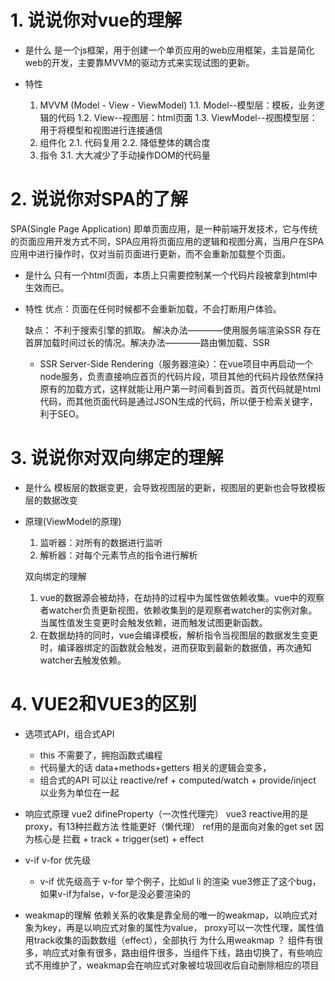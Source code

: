 # 1. 说说你对vue的理解
 - 是什么
    是一个js框架，用于创建一个单页应用的web应用框架，主旨是简化web的开发，主要靠MVVM的驱动方式来实现试图的更新。

 - 特性
    1. MVVM (Model - View - ViewModel)
        1.1. Model--模型层：模板，业务逻辑的代码
        1.2. View--视图层：html页面
        1.3. ViewModel--视图模型层：用于将模型和视图进行连接通信
    2. 组件化
        2.1. 代码复用
        2.2. 降低整体的耦合度
    3. 指令
        3.1. 大大减少了手动操作DOM的代码量

# 2. 说说你对SPA的了解
SPA(Single Page Application) 即单页面应用，是一种前端开发技术，它与传统的页面应用开发方式不同，SPA应用将页面应用的逻辑和视图分离，当用户在SPA应用中进行操作时，仅对当前页面进行更新，而不会重新加载整个页面。

 - 是什么
    只有一个html页面，本质上只需要控制某一个代码片段被拿到html中生效而已。
 - 特性
    优点：页面在任何时候都不会重新加载，不会打断用户体验。

    缺点：
    不利于搜索引擎的抓取。  解决办法————使用服务端渲染SSR
    存在首屏加载时间过长的情况。解决办法————路由懒加载、SSR
    - SSR
        Server-Side Rendering（服务器渲染）：在vue项目中再启动一个node服务，负责直接响应首页的代码片段，项目其他的代码片段依然保持原有的加载方式，这样就能让用户第一时间看到首页。首页代码就是html代码，而其他页面代码是通过JSON生成的代码，所以便于检索关键字，利于SEO。

# 3. 说说你对双向绑定的理解
 - 是什么
    模板层的数据变更，会导致视图层的更新，视图层的更新也会导致模板层的数据改变

 - 原理(ViewModel的原理)
    1. 监听器：对所有的数据进行监听
    2. 解析器：对每个元素节点的指令进行解析

    双向绑定的理解
    1. vue的数据源会被劫持，在劫持的过程中为属性做依赖收集。vue中的观察者watcher负责更新视图，依赖收集到的是观察者watcher的实例对象。当属性值发生变更时会触发依赖，进而触发试图更新函数。
    2. 在数据劫持的同时，vue会编译模板，解析指令当视图层的数据发生变更时，编译器绑定的函数就会触发，进而获取到最新的数据值，再次通知watcher去触发依赖。

# 4. VUE2和VUE3的区别
 - 选项式API，组合式API
   - this 不需要了，拥抱函数式编程
   - 代码量大的话 data+methods+getters 相关的逻辑会变多，
   - 组合式的API 可以让 reactive/ref + computed/watch + provide/inject 以业务为单位在一起
 
 - 响应式原理
   vue2 difineProperty（一次性代理完） 
   vue3 reactive用的是proxy，有13种拦截方法 性能更好（懒代理）
        ref用的是面向对象的get set
        因为核心是 拦截 + track + trigger(set) + effect

 - v-if v-for 优先级
   - v-if 优先级高于 v-for
   举个例子，比如ul li 的渲染
   vue3修正了这个bug，如果v-if为false，v-for是没必要渲染的
 - weakmap的理解
   依赖关系的收集是靠全局的唯一的weakmap，以响应式对象为key，再是以响应式对象的属性为value，
   proxy可以一次性代理，属性值用track收集的函数数组（effect），全部执行
   为什么用weakmap ？ 组件有很多，响应式对象有很多，路由组件很多，当组件下线，路由切换了，有些响应式不用维护了，weakmap会在响应式对象被垃圾回收后自动删除相应的项目